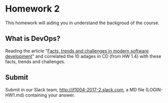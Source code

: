 # Homework 2

This homework will aiding you in understand the backgroud of the course.

## What is DevOps?

Reading the article "[Facts, trends and challenges in modern software development](https://cl.ly/lvtv)” and correlated the 10 adages in CD (from HW 1.4) with these facts, trends and challenges.

## Submit

Submit in our Slack team, http://if1004-2017-2.slack.com, a MD file (LOGIN-HW1.md) containing your answer.
